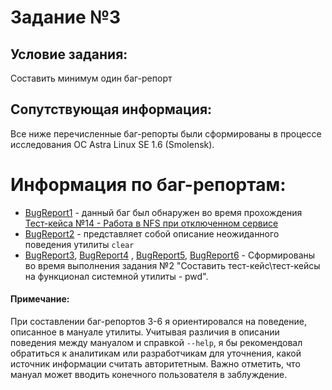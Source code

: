 # Задание №3
## Условие задания:
Составить минимум один баг-репорт

## Сопутствующая информация:
Все ниже перечисленные баг-репорты были сформированы в процессе исследования ОС Astra Linux SE 1.6 (Smolensk).

# Информация по баг-репортам:
- [BugReport1](task3/BugReport1.md) - данный баг был обнаружен во время прохождения [Тест-кейса №14 - Работа в NFS при отключенном сервисе](task2/TestCases_for_pwd.md)
- [BugReport2](task3/BugReport2.md) - представляет собой описание неожиданного поведения утилиты `clear`
- [BugReport3](task3/BugReport3.md), [BugReport4](task3/BugReport4.md)
, [BugReport5](task3/BugReport5.md), [BugReport6](task3/BugReport6.md) - Сформированы во время выполнения задания №2 "Составить тест-кейс\тест-кейсы на функционал системной утилиты - pwd".

#### Примечание:
При составлении баг-репортов 3-6 я ориентировался на поведение, описанное в мануале утилиты. Учитывая различия в описании поведения между мануалом и справкой `--help`, я бы рекомендовал обратиться к аналитикам или разработчикам для уточнения, какой источник информации считать авторитетным. Важно отметить, что мануал может вводить конечного пользователя в заблуждение.
